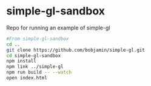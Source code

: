 # simple-gl-sandbox
Repo for running an example of simple-gl

```bash
#From simple-gl-sandbox
cd ..
git clone https://github.com/bobjamin/simple-gl.git
cd simple-gl-sandbox
npm install
npm link ../simple-gl
npm run build -- --watch
open index.html
```